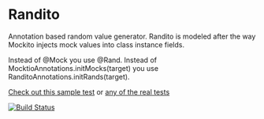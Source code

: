 # Randito
Annotation based random value generator.  Randito is modeled after the way Mockito injects mock values into class instance fields.  
 
Instead of @Mock you use @Rand.
Instead of MocktioAnnotations.initMocks(target) you use RanditoAnnotations.initRands(target).

[Check out this sample test](src/test/java/org/randito/SampleTest.java) or [any of the real tests](src/test/java/org/randito/) 
    
[![Build Status](https://travis-ci.org/vitopn/randito.svg?branch=master)](https://travis-ci.org/vitopn/randito)
